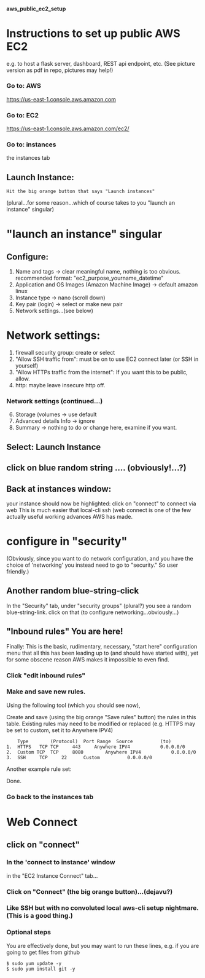 #### aws_public_ec2_setup

# Instructions to set up public AWS EC2 
e.g. to host a flask server, dashboard, REST api endpoint, etc.
(See picture version as pdf in repo, pictures may help!)

### Go to: AWS
https://us-east-1.console.aws.amazon.com 



### Go to: EC2
https://us-east-1.console.aws.amazon.com/ec2/ 

### Go to: instances
the instances tab







## Launch Instance:
	Hit the big orange button that says "Launch instances" 
(plural...for some reason...which of course takes to you "launch an instance" singular)




# "launch an instance" singular




## Configure:
1. Name and tags -> clear meaningful name, nothing is too obvious. recommended format: "ec2_purpose_yourname_datetime"
2. Application and OS Images (Amazon Machine Image) -> default amazon linux
3. Instance type -> nano (scroll down)
4. Key pair (login) -> select or make new pair
5. Network settings...(see below)

#  Network settings:
1. firewall security group: create or select
2. "Allow SSH traffic from": must be on to use EC2 connect later (or SSH in yourself)
3. "Allow HTTPs traffic from the internet": If you want this to be public, allow.
4. http: maybe leave insecure http off.



###  Network settings (continued...)
6. Storage (volumes -> use default
7. Advanced details Info -> ignore
8. Summary -> nothing to do or change here, examine if you want.

## Select: Launch Instance




## click on blue random string .... (obviously!...?)



## Back at instances window: 
your instance should now be highlighted: click on "connect" to connect via web 
This is much easier that local-cli ssh (web connect is one of the few actually useful working advances AWS has made. 



# configure in "security"
(Obviously, since you want to do network configuration, and you have the choice of 'networking' you instead need to go to "security." So user friendly.)





## Another random blue-string-click
In the "Security" tab, under "security groups" (plural?) you see a random blue-string-link. click on that (to configure networking...obviously...)




## "Inbound rules" You are here!
Finally: This is the basic, rudimentary, necessary, "start here" configuration menu that all this has been leading up to (and should have started with), yet for some obscene reason AWS makes it impossible to even find. 




### Click "edit inbound rules"








### Make and save new rules.
Using the following tool (which you should see now), 


Create and save (using the big orange "Save rules" button) the rules in this table.
Existing rules may need to be modified or replaced (e.g. HTTPS may be set to custom, set it to Anywhere IPV4)

 
```
 	Type		(Protocol)	Port Range	Source			(to)
1.	HTTPS	TCP	TCP		443		Anywhere IPV4	        0.0.0.0/0
2. 	Custom TCP	TCP		8080		Anywhere IPV4	        0.0.0.0/0
3. 	SSH		TCP		22		Custom	 		0.0.0.0/0
```






Another example rule set:


Done.

### Go back to the instances tab


# Web Connect

## click on "connect"




















### In the 'connect to instance' window
in the "EC2 Instance Connect" tab...



### Click on "Connect" (the big orange button)...(dejavu?)










### Like SSH but with no convoluted local aws-cli setup nightmare. (This is a good thing.)




### Optional steps
You are effectively done, but you may want to run these lines, e.g. if you are going to get files from github

```
$ sudo yum update -y
$ sudo yum install git -y
```
